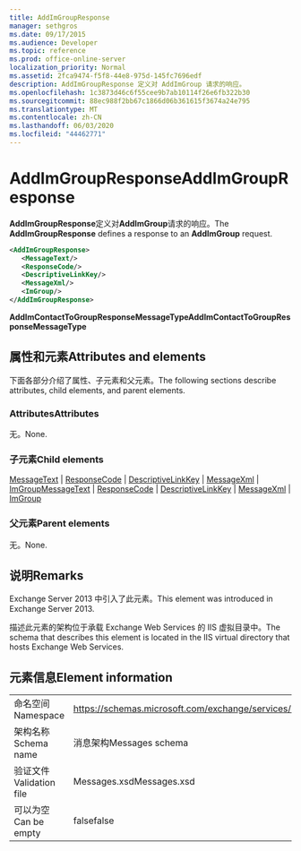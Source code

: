 ```yaml
---
title: AddImGroupResponse
manager: sethgros
ms.date: 09/17/2015
ms.audience: Developer
ms.topic: reference
ms.prod: office-online-server
localization_priority: Normal
ms.assetid: 2fca9474-f5f8-44e8-975d-145fc7696edf
description: AddImGroupResponse 定义对 AddImGroup 请求的响应。
ms.openlocfilehash: 1c3873d46c6f55cee9b7ab10114f26e6fb322b30
ms.sourcegitcommit: 88ec988f2bb67c1866d06b361615f3674a24e795
ms.translationtype: MT
ms.contentlocale: zh-CN
ms.lasthandoff: 06/03/2020
ms.locfileid: "44462771"
---
```

# <a name="addimgroupresponse"></a><span data-ttu-id="88067-103">AddImGroupResponse</span><span class="sxs-lookup"><span data-stu-id="88067-103">AddImGroupResponse</span></span>

<span data-ttu-id="88067-104">**AddImGroupResponse**定义对**AddImGroup**请求的响应。</span><span class="sxs-lookup"><span data-stu-id="88067-104">The **AddImGroupResponse** defines a response to an **AddImGroup** request.</span></span> 
  
```XML
<AddImGroupResponse>
   <MessageText/>
   <ResponseCode/>
   <DescriptiveLinkKey/>
   <MessageXml/>
   <ImGroup/>
</AddImGroupResponse>
```

 <span data-ttu-id="88067-105">**AddImContactToGroupResponseMessageType**</span><span class="sxs-lookup"><span data-stu-id="88067-105">**AddImContactToGroupResponseMessageType**</span></span>
## <a name="attributes-and-elements"></a><span data-ttu-id="88067-106">属性和元素</span><span class="sxs-lookup"><span data-stu-id="88067-106">Attributes and elements</span></span>

<span data-ttu-id="88067-107">下面各部分介绍了属性、子元素和父元素。</span><span class="sxs-lookup"><span data-stu-id="88067-107">The following sections describe attributes, child elements, and parent elements.</span></span>
  
### <a name="attributes"></a><span data-ttu-id="88067-108">Attributes</span><span class="sxs-lookup"><span data-stu-id="88067-108">Attributes</span></span>

<span data-ttu-id="88067-109">无。</span><span class="sxs-lookup"><span data-stu-id="88067-109">None.</span></span>
  
### <a name="child-elements"></a><span data-ttu-id="88067-110">子元素</span><span class="sxs-lookup"><span data-stu-id="88067-110">Child elements</span></span>

<span data-ttu-id="88067-111">[MessageText](messagetext.md)  | [ResponseCode](responsecode.md)  | [DescriptiveLinkKey](descriptivelinkkey.md)  | [MessageXml](messagexml.md)  | [ImGroup](imgroup.md)</span><span class="sxs-lookup"><span data-stu-id="88067-111">[MessageText](messagetext.md) | [ResponseCode](responsecode.md) | [DescriptiveLinkKey](descriptivelinkkey.md) | [MessageXml](messagexml.md) | [ImGroup](imgroup.md)</span></span>
  
### <a name="parent-elements"></a><span data-ttu-id="88067-112">父元素</span><span class="sxs-lookup"><span data-stu-id="88067-112">Parent elements</span></span>

<span data-ttu-id="88067-113">无。</span><span class="sxs-lookup"><span data-stu-id="88067-113">None.</span></span>
  
## <a name="remarks"></a><span data-ttu-id="88067-114">说明</span><span class="sxs-lookup"><span data-stu-id="88067-114">Remarks</span></span>

<span data-ttu-id="88067-115">Exchange Server 2013 中引入了此元素。</span><span class="sxs-lookup"><span data-stu-id="88067-115">This element was introduced in Exchange Server 2013.</span></span>
  
<span data-ttu-id="88067-116">描述此元素的架构位于承载 Exchange Web Services 的 IIS 虚拟目录中。</span><span class="sxs-lookup"><span data-stu-id="88067-116">The schema that describes this element is located in the IIS virtual directory that hosts Exchange Web Services.</span></span>
  
## <a name="element-information"></a><span data-ttu-id="88067-117">元素信息</span><span class="sxs-lookup"><span data-stu-id="88067-117">Element information</span></span>

|||
|:-----|:-----|
|<span data-ttu-id="88067-118">命名空间</span><span class="sxs-lookup"><span data-stu-id="88067-118">Namespace</span></span>  <br/> |https://schemas.microsoft.com/exchange/services/2006/messages  <br/> |
|<span data-ttu-id="88067-119">架构名称</span><span class="sxs-lookup"><span data-stu-id="88067-119">Schema name</span></span>  <br/> |<span data-ttu-id="88067-120">消息架构</span><span class="sxs-lookup"><span data-stu-id="88067-120">Messages schema</span></span>  <br/> |
|<span data-ttu-id="88067-121">验证文件</span><span class="sxs-lookup"><span data-stu-id="88067-121">Validation file</span></span>  <br/> |<span data-ttu-id="88067-122">Messages.xsd</span><span class="sxs-lookup"><span data-stu-id="88067-122">Messages.xsd</span></span>  <br/> |
|<span data-ttu-id="88067-123">可以为空</span><span class="sxs-lookup"><span data-stu-id="88067-123">Can be empty</span></span>  <br/> |<span data-ttu-id="88067-124">false</span><span class="sxs-lookup"><span data-stu-id="88067-124">false</span></span>  <br/> |
   


